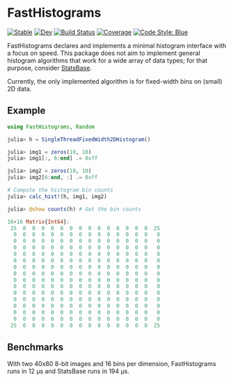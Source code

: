 # FastHistograms

[![Stable](https://img.shields.io/badge/docs-stable-blue.svg)](https://Octogonapus.github.io/FastHistograms.jl/stable)
[![Dev](https://img.shields.io/badge/docs-dev-blue.svg)](https://Octogonapus.github.io/FastHistograms.jl/dev)
[![Build Status](https://github.com/Octogonapus/FastHistograms.jl/workflows/CI/badge.svg)](https://github.com/Octogonapus/FastHistograms.jl/actions)
[![Coverage](https://codecov.io/gh/Octogonapus/FastHistograms.jl/branch/main/graph/badge.svg)](https://codecov.io/gh/Octogonapus/FastHistograms.jl)
[![Code Style: Blue](https://img.shields.io/badge/code%20style-blue-4495d1.svg)](https://github.com/invenia/BlueStyle)

FastHistograms declares and implements a minimal histogram interface with a focus on speed.
This package does not aim to implement general histogram algorithms that work for a wide array of data types; for that
purpose, consider [StatsBase](https://github.com/JuliaStats/StatsBase.jl).

Currently, the only implemented algorithm is for fixed-width bins on (small) 2D data.

## Example

```julia
using FastHistograms, Random

julia> h = SingleThreadFixedWidth2DHistogram()

julia> img1 = zeros(10, 10)
julia> img1[:, 6:end] .= 0xff

julia> img2 = zeros(10, 10)
julia> img2[6:end, :] .= 0xff

# Compute the histogram bin counts
julia> calc_hist!(h, img1, img2)

julia> @show counts(h) # Get the bin counts

16×16 Matrix{Int64}:
 25  0  0  0  0  0  0  0  0  0  0  0  0  0  0  25
  0  0  0  0  0  0  0  0  0  0  0  0  0  0  0   0
  0  0  0  0  0  0  0  0  0  0  0  0  0  0  0   0
  0  0  0  0  0  0  0  0  0  0  0  0  0  0  0   0
  0  0  0  0  0  0  0  0  0  0  0  0  0  0  0   0
  0  0  0  0  0  0  0  0  0  0  0  0  0  0  0   0
  0  0  0  0  0  0  0  0  0  0  0  0  0  0  0   0
  0  0  0  0  0  0  0  0  0  0  0  0  0  0  0   0
  0  0  0  0  0  0  0  0  0  0  0  0  0  0  0   0
  0  0  0  0  0  0  0  0  0  0  0  0  0  0  0   0
  0  0  0  0  0  0  0  0  0  0  0  0  0  0  0   0
  0  0  0  0  0  0  0  0  0  0  0  0  0  0  0   0
  0  0  0  0  0  0  0  0  0  0  0  0  0  0  0   0
  0  0  0  0  0  0  0  0  0  0  0  0  0  0  0   0
  0  0  0  0  0  0  0  0  0  0  0  0  0  0  0   0
 25  0  0  0  0  0  0  0  0  0  0  0  0  0  0  25
```

## Benchmarks

With two 40x80 8-bit images and 16 bins per dimension, FastHistograms runs in 12 μs and StatsBase runs in 194 μs.
